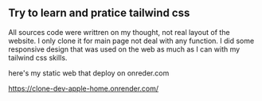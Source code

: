## Try to learn and pratice tailwind css 

All sources code were writtren on my thought, not real layout of the website. I only clone it for main page not deal with any function. 
I did some responsive design that was used on the web as much as I can with my tailwind css skills.


here's my static web that deploy on onreder.com 

https://clone-dev-apple-home.onrender.com/


